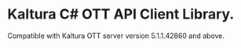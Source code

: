# Kaltura C# OTT API Client Library.
Compatible with Kaltura OTT server version 5.1.1.42860 and above.
